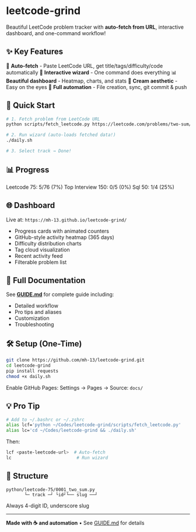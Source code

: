 # leetcode-grind

Beautiful LeetCode problem tracker with **auto-fetch from URL**, interactive dashboard, and one-command workflow!

## ✨ Key Features

🤖 **Auto-fetch** - Paste LeetCode URL, get title/tags/difficulty/code automatically
🧙 **Interactive wizard** - One command does everything
📊 **Beautiful dashboard** - Heatmap, charts, and stats
🎨 **Cream aesthetic** - Easy on the eyes
🚀 **Full automation** - File creation, sync, git commit & push

## 🚀 Quick Start

```bash
# 1. Fetch problem from LeetCode URL
python scripts/fetch_leetcode.py https://leetcode.com/problems/two-sum/

# 2. Run wizard (auto-loads fetched data!)
./daily.sh

# 3. Select track → Done!
```

## 📊 Progress

<!-- PROGRESS:lc75:start -->Leetcode 75: 5/76 (7%)<!-- PROGRESS:lc75:end -->
<!-- PROGRESS:ti150:start -->Top Interview 150: 0/5 (0%)<!-- PROGRESS:ti150:end -->
<!-- PROGRESS:sql50:start -->Sql 50: 1/4 (25%)<!-- PROGRESS:sql50:end -->

## 🌐 Dashboard

Live at: `https://mh-13.github.io/leetcode-grind/`

- Progress cards with animated counters
- GitHub-style activity heatmap (365 days)
- Difficulty distribution charts
- Tag cloud visualization
- Recent activity feed
- Filterable problem list

## 📖 Full Documentation

See **[GUIDE.md](./GUIDE.md)** for complete guide including:
- Detailed workflow
- Pro tips and aliases
- Customization
- Troubleshooting

## 🛠️ Setup (One-Time)

```bash
git clone https://github.com/mh-13/leetcode-grind.git
cd leetcode-grind
pip install requests
chmod +x daily.sh
```

Enable GitHub Pages: Settings → Pages → Source: `docs/`

## 💡 Pro Tip

```bash
# Add to ~/.bashrc or ~/.zshrc
alias lcf='python ~/Codes/leetcode-grind/scripts/fetch_leetcode.py'
alias lc='cd ~/Codes/leetcode-grind && ./daily.sh'
```

Then:
```bash
lcf <paste-leetcode-url>  # Auto-fetch
lc                         # Run wizard
```

## 📁 Structure

```
python/leetcode-75/0001_two_sum.py
       └─ track ─┘ └id┘└── slug ──┘
```

Always 4-digit ID, underscore slug

---

**Made with ☕ and automation** • See [GUIDE.md](./GUIDE.md) for details
